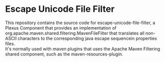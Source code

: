 Escape Unicode File Filter
==========================

This repository contains the source code for escape-unicode-file-filter, 
a Plexus Component that provides an implementation of 
org.apache.maven.shared.filtering.MavenFileFilter that translates all non-ASCII
characters to the corresponding java escape sequencein properties files.   
It's normally used with maven plugins that uses the Apache Maven Filtering
shared component, such as the maven-resources-plugin. 
